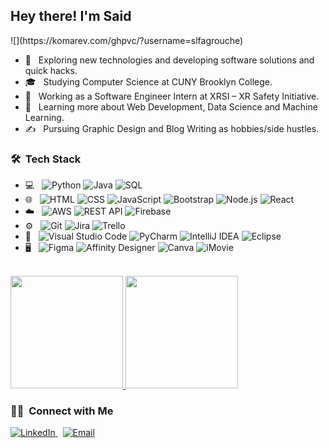<h2> Hey there! I'm Said </h2></h2> ![](https://komarev.com/ghpvc/?username=slfagrouche)</h2>



- 🤔 &nbsp; Exploring new technologies and developing software solutions and quick hacks.
- 🎓 &nbsp; Studying Computer Science at CUNY Brooklyn College.
- 💼 &nbsp; Working as a Software Engineer Intern at XRSI – XR Safety Initiative.
- 🌱 &nbsp; Learning more about Web Development, Data Science and Machine Learning.
- ✍️ &nbsp; Pursuing Graphic Design and Blog Writing as hobbies/side hustles.

<h3> 🛠 &nbsp;Tech Stack</h3>

- 💻 &nbsp;
  ![Python](https://img.shields.io/badge/-Python-333333?style=flat&logo=python)
  ![Java](https://img.shields.io/badge/-Java-333333?style=flat&logo=Java&logoColor=007396)
  ![SQL](https://img.shields.io/badge/-SQL-333333?style=flat&logo=sql)
- 🌐 &nbsp;
  ![HTML](https://img.shields.io/badge/-HTML-333333?style=flat&logo=HTML)
  ![CSS](https://img.shields.io/badge/-CSS-333333?style=flat&logo=CSS3&logoColor=1572B6)
  ![JavaScript](https://img.shields.io/badge/-JavaScript-333333?style=flat&logo=javascript)
  ![Bootstrap](https://img.shields.io/badge/-Bootstrap-333333?style=flat&logo=bootstrap&logoColor=563D7C)
  ![Node.js](https://img.shields.io/badge/-Node.js-333333?style=flat&logo=node.js)
  ![React](https://img.shields.io/badge/-React-333333?style=flat&logo=react)
- ☁️ &nbsp;
  ![AWS](https://img.shields.io/badge/-AWS-333333?style=flat&logo=amazon-aws)
  ![REST API](https://img.shields.io/badge/-REST%20API-333333?style=flat&logo=api)
  ![Firebase](https://img.shields.io/badge/-Firebase-333333?style=flat&logo=firebase)
- ⚙️ &nbsp;
  ![Git](https://img.shields.io/badge/-Git-333333?style=flat&logo=git)
  ![Jira](https://img.shields.io/badge/-Jira-333333?style=flat&logo=jira)
  ![Trello](https://img.shields.io/badge/-Trello-333333?style=flat&logo=trello)
- 🔧 &nbsp;
  ![Visual Studio Code](https://img.shields.io/badge/-Visual%20Studio%20Code-333333?style=flat&logo=visual-studio-code&logoColor=007ACC)
  ![PyCharm](https://img.shields.io/badge/-PyCharm-333333?style=flat&logo=pycharm)
  ![IntelliJ IDEA](https://img.shields.io/badge/-IntelliJ%20IDEA-333333?style=flat&logo=intellij-idea)
  ![Eclipse](https://img.shields.io/badge/-Eclipse-333333?style=flat&logo=eclipse-ide&logoColor=2C2255)
- 🖥 &nbsp;
  ![Figma](https://img.shields.io/badge/-Figma-333333?style=flat&logo=figma)
  ![Affinity Designer](https://img.shields.io/badge/-Affinity%20Designer-333333?style=flat&logo=affinity-designer)
  ![Canva](https://img.shields.io/badge/-Canva-333333?style=flat&logo=canva)
  ![iMovie](https://img.shields.io/badge/-iMovie-333333?style=flat&logo=imovie)

<br/>

<a href="https://github.com/slfagrouche">
  <img height="180em" src="https://github-readme-stats.vercel.app/api?username=slfagrouche&theme=buefy&show_icons=true" />
  <img height="180em" src="https://github-readme-stats.vercel.app/api/top-langs/?username=slfagrouche&theme=buefy&layout=compact" />
</a>

<br/>

<h3> 🤝🏻 &nbsp;Connect with Me </h3>

<p>
  <a href="https://www.linkedin.com/in/saidlfagrouche/">
    <img alt="LinkedIn" src="https://img.shields.io/badge/LinkedIn-Said%20Lfagrouche-blue?style=flat-square&logo=linkedin">
  </a>
  &nbsp;
  <a href="mailto:saidlfagrouche@gmail.com">
    <img alt="Email" src="https://img.shields.io/badge/Email-saidlfagrouche@gmail.com-blue?style=flat-square&logo=gmail">
  </a>
</p>

